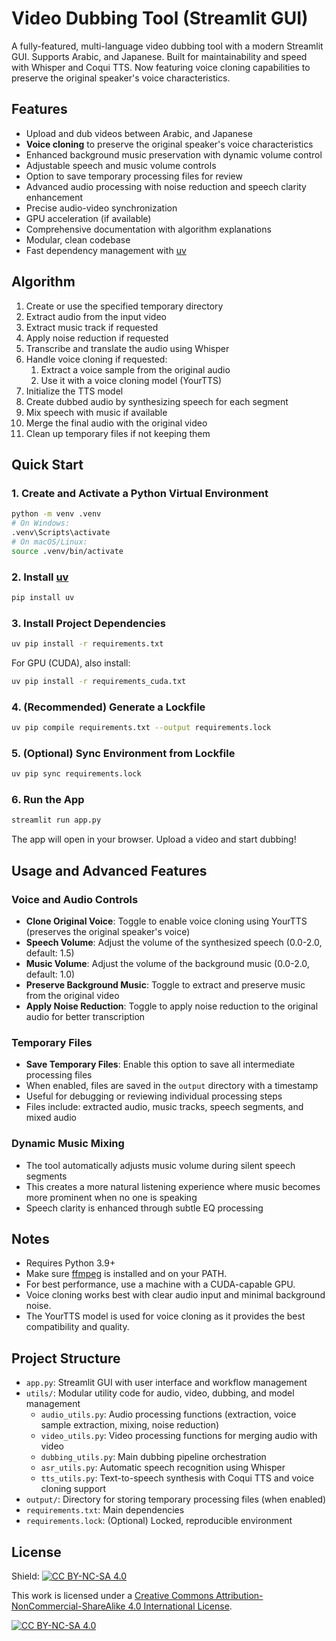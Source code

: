 # Video Dubbing Tool (Streamlit GUI)

A fully-featured, multi-language video dubbing tool with a modern Streamlit GUI. Supports Arabic, and Japanese. Built for maintainability and speed with Whisper and Coqui TTS. Now featuring voice cloning capabilities to preserve the original speaker's voice characteristics.

## Features

- Upload and dub videos between Arabic, and Japanese
- **Voice cloning** to preserve the original speaker's voice characteristics
- Enhanced background music preservation with dynamic volume control
- Adjustable speech and music volume controls
- Option to save temporary processing files for review
- Advanced audio processing with noise reduction and speech clarity enhancement
- Precise audio-video synchronization
- GPU acceleration (if available)
- Comprehensive documentation with algorithm explanations
- Modular, clean codebase
- Fast dependency management with [uv](https://github.com/astral-sh/uv)

## Algorithm

1. Create or use the specified temporary directory
2. Extract audio from the input video
3. Extract music track if requested
4. Apply noise reduction if requested
5. Transcribe and translate the audio using Whisper
6. Handle voice cloning if requested:
   1. Extract a voice sample from the original audio
   2. Use it with a voice cloning model (YourTTS)
7. Initialize the TTS model
8. Create dubbed audio by synthesizing speech for each segment
9. Mix speech with music if available
10. Merge the final audio with the original video
11. Clean up temporary files if not keeping them

## Quick Start

### 1. Create and Activate a Python Virtual Environment

```sh
python -m venv .venv
# On Windows:
.venv\Scripts\activate
# On macOS/Linux:
source .venv/bin/activate
```

### 2. Install [uv](https://github.com/astral-sh/uv)

```sh
pip install uv
```

### 3. Install Project Dependencies

```sh
uv pip install -r requirements.txt
```

For GPU (CUDA), also install:
```sh
uv pip install -r requirements_cuda.txt
```

### 4. (Recommended) Generate a Lockfile

```sh
uv pip compile requirements.txt --output requirements.lock
```

### 5. (Optional) Sync Environment from Lockfile

```sh
uv pip sync requirements.lock
```

### 6. Run the App

```sh
streamlit run app.py
```

The app will open in your browser. Upload a video and start dubbing!

## Usage and Advanced Features

### Voice and Audio Controls

- **Clone Original Voice**: Toggle to enable voice cloning using YourTTS (preserves the original speaker's voice)
- **Speech Volume**: Adjust the volume of the synthesized speech (0.0-2.0, default: 1.5)
- **Music Volume**: Adjust the volume of the background music (0.0-2.0, default: 1.0)
- **Preserve Background Music**: Toggle to extract and preserve music from the original video
- **Apply Noise Reduction**: Toggle to apply noise reduction to the original audio for better transcription

### Temporary Files

- **Save Temporary Files**: Enable this option to save all intermediate processing files
- When enabled, files are saved in the `output` directory with a timestamp
- Useful for debugging or reviewing individual processing steps
- Files include: extracted audio, music tracks, speech segments, and mixed audio

### Dynamic Music Mixing

- The tool automatically adjusts music volume during silent speech segments
- This creates a more natural listening experience where music becomes more prominent when no one is speaking
- Speech clarity is enhanced through subtle EQ processing

## Notes

- Requires Python 3.9+
- Make sure [ffmpeg](https://ffmpeg.org/) is installed and on your PATH.
- For best performance, use a machine with a CUDA-capable GPU.
- Voice cloning works best with clear audio input and minimal background noise.
- The YourTTS model is used for voice cloning as it provides the best compatibility and quality.

## Project Structure

- `app.py`: Streamlit GUI with user interface and workflow management
- `utils/`: Modular utility code for audio, video, dubbing, and model management
  - `audio_utils.py`: Audio processing functions (extraction, voice sample extraction, mixing, noise reduction)
  - `video_utils.py`: Video processing functions for merging audio with video
  - `dubbing_utils.py`: Main dubbing pipeline orchestration
  - `asr_utils.py`: Automatic speech recognition using Whisper
  - `tts_utils.py`: Text-to-speech synthesis with Coqui TTS and voice cloning support
- `output/`: Directory for storing temporary processing files (when enabled)
- `requirements.txt`: Main dependencies
- `requirements.lock`: (Optional) Locked, reproducible environment

## License

Shield: [![CC BY-NC-SA 4.0][cc-by-nc-sa-shield]][cc-by-nc-sa]

This work is licensed under a
[Creative Commons Attribution-NonCommercial-ShareAlike 4.0 International License][cc-by-nc-sa].

[![CC BY-NC-SA 4.0][cc-by-nc-sa-image]][cc-by-nc-sa]

[cc-by-nc-sa]: http://creativecommons.org/licenses/by-nc-sa/4.0/
[cc-by-nc-sa-image]: https://licensebuttons.net/l/by-nc-sa/4.0/88x31.png
[cc-by-nc-sa-shield]: https://img.shields.io/badge/License-CC%20BY--NC--SA%204.0-lightgrey.svg
